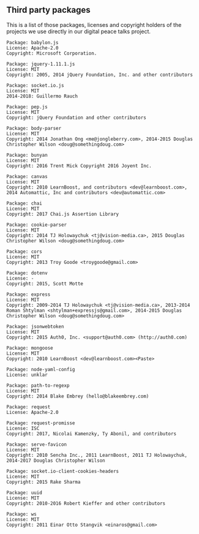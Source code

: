 ## Third party packages

This is a list of those packages, licenses and copyright holders of the projects we use directly in our digital peace talks project.

    Package: babylon.js
    License: Apache-2.0
    Copyright: Microsoft Corporation.

    Package: jquery-1.11.1.js
    License: MIT
    Copyright: 2005, 2014 jQuery Foundation, Inc. and other contributors

    Package: socket.io.js
    License: MIT
    2014-2018: Guillermo Rauch

    Package: pep.js
    License: MIT
    Copyright: jQuery Foundation and other contributors

    Package: body-parser
    License: MIT
    Copyright: 2014 Jonathan Ong <me@jongleberry.com>, 2014-2015 Douglas Christopher Wilson <doug@somethingdoug.com>

    Package: bunyan
    License: MIT
    Copyright: 2016 Trent Mick Copyright 2016 Joyent Inc.

    Package: canvas
    License: MIT
    Copyright: 2010 LearnBoost, and contributors <dev@learnboost.com>, 2014 Automattic, Inc and contributors <dev@automattic.com>

    Package: chai
    License: MIT
    Copyright: 2017 Chai.js Assertion Library

    Package: cookie-parser
    License: MIT
    Copyright: 2014 TJ Holowaychuk <tj@vision-media.ca>, 2015 Douglas Christopher Wilson <doug@somethingdoug.com>

    Package: cors
    License: MIT
    Copyright: 2013 Troy Goode <troygoode@gmail.com>

    Package: dotenv
    License: -
    Copyright: 2015, Scott Motte

    Package: express
    License: MIT
    Copyright: 2009-2014 TJ Holowaychuk <tj@vision-media.ca>, 2013-2014 Roman Shtylman <shtylman+expressjs@gmail.com>, 2014-2015 Douglas Christopher Wilson <doug@somethingdoug.com>

    Package: jsonwebtoken
    License: MIT
    Copyright: 2015 Auth0, Inc. <support@auth0.com> (http://auth0.com)

    Package: mongoose
    License: MIT
    Copyright: 2010 LearnBoost <dev@learnboost.com><Paste>

    Package: node-yaml-config
    License: unklar

    Package: path-to-regexp
    License: MIT
    Copyright: 2014 Blake Embrey (hello@blakeembrey.com)

    Package: request
    License: Apache-2.0

    Package: request-promisse
    License: ISC
    Copyright: 2017, Nicolai Kamenzky, Ty Abonil, and contributors

    Package: serve-favicon
    License: MIT
    Copyright: 2010 Sencha Inc., 2011 LearnBoost, 2011 TJ Holowaychuk, 2014-2017 Douglas Christopher Wilson

    Package: socket.io-client-cookies-headers
    License: MIT
    Copyright: 2015 Rake Sharma

    Package: uuid
    License: MIT
    Copyright: 2010-2016 Robert Kieffer and other contributors

    Package: ws
    License: MIT
    Copyright: 2011 Einar Otto Stangvik <einaros@gmail.com>
